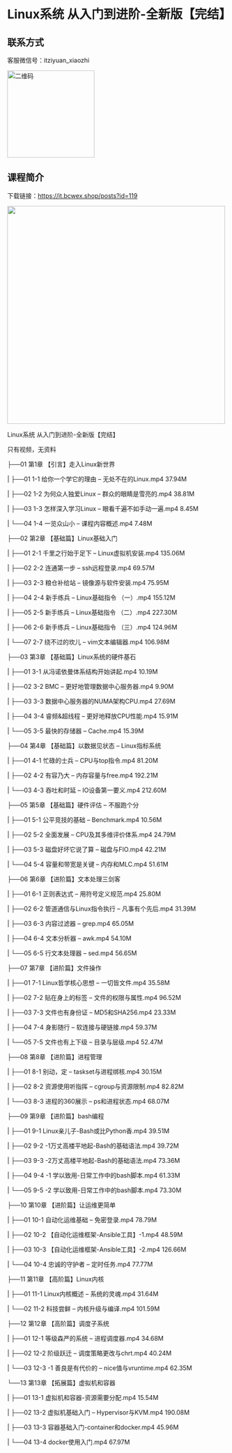 # Linux系统 从入门到进阶-全新版【完结】

## 联系方式

客服微信号：itziyuan_xiaozhi

<img src="https://ziyuanyun.oss-cn-guangzhou.aliyuncs.com/common/20240614073449/666b82192834a.jpg" width="200" height="200" alt="二维码">

## 课程简介

下载链接：https://it.bcwex.shop/posts?id=119

<img src="https://ziyuanyun.oss-cn-guangzhou.aliyuncs.com/yun/20240515151617/664461411b737.jpg" width="500" alt="">

  Linux系统 从入门到进阶-全新版【完结】



 只有视频，无资料

 ├──01 第1章 【引言】走入Linux新世界

 | ├──01 1-1 给你一个学它的理由 &#8211; 无处不在的Linux.mp4 37.94M

 | ├──02 1-2 为何众人独爱Linux &#8211; 群众的眼睛是雪亮的.mp4 38.81M

 | ├──03 1-3 怎样深入学习Linux &#8211; 眼看千遍不如手动一遍.mp4 8.45M

 | └──04 1-4 一览众山小 &#8211; 课程内容概述.mp4 7.48M

 ├──02 第2章 【基础篇】Linux基础入门

 | ├──01 2-1 千里之行始于足下 &#8211; Linux虚拟机安装.mp4 135.06M

 | ├──02 2-2 连通第一步 &#8211; ssh远程登录.mp4 69.57M

 | ├──03 2-3 粮仓补给站 &#8211; 镜像源与软件安装.mp4 75.95M

 | ├──04 2-4 新手练兵 &#8211; Linux基础指令 （一）.mp4 155.12M

 | ├──05 2-5 新手练兵 &#8211; Linux基础指令 （二）.mp4 227.30M

 | ├──06 2-6 新手练兵 &#8211; Linux基础指令 （三）.mp4 124.96M

 | └──07 2-7 绕不过的坎儿 &#8211; vim文本编辑器.mp4 106.98M

 ├──03 第3章 【基础篇】Linux系统的硬件基石

 | ├──01 3-1 从冯诺依曼体系结构开始讲起.mp4 10.19M

 | ├──02 3-2 BMC &#8211; 更好地管理数据中心服务器.mp4 9.90M

 | ├──03 3-3 数据中心服务器的NUMA架构CPU.mp4 27.69M

 | ├──04 3-4 睿频&amp;超线程 &#8211; 更好地释放CPU性能.mp4 15.91M

 | └──05 3-5 最快的存储器 &#8211; Cache.mp4 15.39M

 ├──04 第4章 【基础篇】以数据见状态 &#8211; Linux指标系统

 | ├──01 4-1 忙碌的士兵 &#8211; CPU与top指令.mp4 81.20M

 | ├──02 4-2 有容乃大 &#8211; 内存容量与free.mp4 192.21M

 | └──03 4-3 吞吐和时延 &#8211; IO设备第一要义.mp4 212.60M

 ├──05 第5章 【基础篇】硬件评估 &#8211; 不服跑个分

 | ├──01 5-1 公平竞技的基础 &#8211; Benchmark.mp4 10.56M

 | ├──02 5-2 全面发展 &#8211; CPU及其多维评价体系.mp4 24.79M

 | ├──03 5-3 磁盘好坏它说了算 &#8211; 磁盘与FIO.mp4 42.21M

 | └──04 5-4 容量和带宽是关键 &#8211; 内存和MLC.mp4 51.61M

 ├──06 第6章 【进阶篇】文本处理三剑客

 | ├──01 6-1 正则表达式 &#8211; 用符号定义规范.mp4 25.80M

 | ├──02 6-2 管道通信与Linux指令执行 &#8211; 凡事有个先后.mp4 31.39M

 | ├──03 6-3 内容过滤器 &#8211; grep.mp4 65.05M

 | ├──04 6-4 文本分析器 &#8211; awk.mp4 54.10M

 | └──05 6-5 行文本处理器 &#8211; sed.mp4 56.65M

 ├──07 第7章 【进阶篇】文件操作

 | ├──01 7-1 Linux哲学核心思想 &#8211; 一切皆文件.mp4 35.58M

 | ├──02 7-2 贴在身上的标签 &#8211; 文件的权限与属性.mp4 96.52M

 | ├──03 7-3 文件也有身份证 &#8211; MD5和SHA256.mp4 23.33M

 | ├──04 7-4 身影随行 &#8211; 软连接与硬链接.mp4 59.37M

 | └──05 7-5 文件也有上下级 &#8211; 目录与层级.mp4 52.47M

 ├──08 第8章 【进阶篇】进程管理

 | ├──01 8-1 别动，定 &#8211; taskset与进程绑核.mp4 30.15M

 | ├──02 8-2 资源使用听指挥 &#8211; cgroup与资源限制.mp4 82.82M

 | └──03 8-3 进程的360展示 &#8211; ps和进程状态.mp4 68.07M

 ├──09 第9章 【进阶篇】bash编程

 | ├──01 9-1 Linux亲儿子-Bash或比Python香.mp4 39.51M

 | ├──02 9-2 -1万丈高楼平地起-Bash的基础语法.mp4 39.72M

 | ├──03 9-3 -2万丈高楼平地起-Bash的基础语法.mp4 73.36M

 | ├──04 9-4 -1 学以致用-日常工作中的bash脚本.mp4 61.33M

 | └──05 9-5 -2 学以致用-日常工作中的bash脚本.mp4 73.30M

 ├──10 第10章 【进阶篇】让运维更简单

 | ├──01 10-1 自动化运维基础 &#8211; 免密登录.mp4 78.79M

 | ├──02 10-2 【自动化运维框架-Ansible工具】-1.mp4 48.59M

 | ├──03 10-3 【自动化运维框架-Ansible工具】-2.mp4 126.66M

 | └──04 10-4 忠诚的守护者 &#8211; 定时任务.mp4 77.77M

 ├──11 第11章 【高阶篇】Linux内核

 | ├──01 11-1 Linux内核概述 &#8211; 系统的灵魂.mp4 31.64M

 | └──02 11-2 科技尝鲜 &#8211; 内核升级与编译.mp4 101.59M

 ├──12 第12章 【高阶篇】调度子系统

 | ├──01 12-1 等级森严的系统 &#8211; 进程调度器.mp4 34.68M

 | ├──02 12-2 阶级跃迁 &#8211; 调度策略更改与chrt.mp4 40.24M

 | └──03 12-3 -1 善良是有代价的 &#8211; nice值与vruntime.mp4 62.35M

 └──13 第13章 【拓展篇】虚拟机和容器

 | ├──01 13-1 虚拟机和容器-资源需要分配.mp4 15.54M

 | ├──02 13-2 虚拟机基础入门 &#8211; Hypervisor与KVM.mp4 190.08M

 | ├──03 13-3 容器基础入门-container和docker.mp4 45.96M

 | └──04 13-4 docker使用入门.mp4 67.97M

  